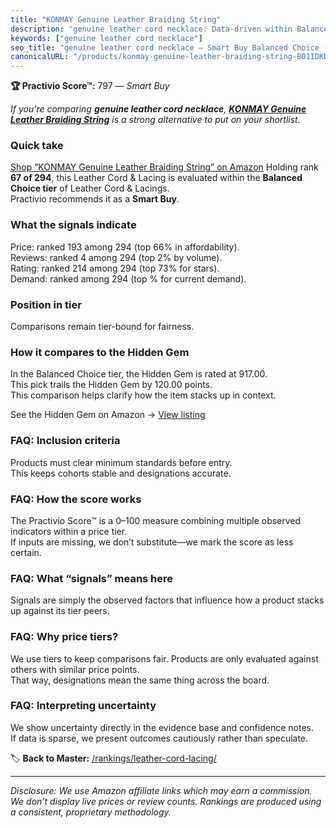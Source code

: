 ```yaml
---
title: "KONMAY Genuine Leather Braiding String"
description: "genuine leather cord necklace: Data-driven within Balanced Choice ranking using the Practivio Score™. Positioned by quality, value, demand, findability, moment…"
keywords: ["genuine leather cord necklace"]
seo_title: "genuine leather cord necklace — Smart Buy Balanced Choice (2025)"
canonicalURL: "/products/konmay-genuine-leather-braiding-string-B01IDKD6CM/"
---
```


**🏆 Practivio Score™:** 797 — _Smart Buy_


*If you're comparing **genuine leather cord necklace**, **[KONMAY Genuine Leather Braiding String](https://www.amazon.com/dp/B01IDKD6CM?tag=practivio-20)** is a strong alternative to put on your shortlist.*
### Quick take
[Shop “KONMAY Genuine Leather Braiding String” on Amazon](https://www.amazon.com/dp/B01IDKD6CM?tag=practivio-20)
Holding rank **67 of 294**, this Leather Cord & Lacing is evaluated within the **Balanced Choice tier** of Leather Cord & Lacings.  
Practivio recommends it as a **Smart Buy**.

### What the signals indicate
Price: ranked 193 among 294 (top 66% in affordability).  
Reviews: ranked 4 among 294 (top 2% by volume).  
Rating: ranked 214 among 294 (top 73% for stars).  
Demand: ranked  among 294 (top % for current demand).

### Position in tier
Comparisons remain tier-bound for fairness.

### How it compares to the Hidden Gem
In the Balanced Choice tier, the Hidden Gem is rated at 917.00.  
This pick trails the Hidden Gem by 120.00 points.  
This comparison helps clarify how the item stacks up in context.  

See the Hidden Gem on Amazon → [View listing](https://www.amazon.com/dp/B07KWRWNR9?tag=practivio-20)

### FAQ: Inclusion criteria
Products must clear minimum standards before entry.  
This keeps cohorts stable and designations accurate.

### FAQ: How the score works
The Practivio Score™ is a 0–100 measure combining multiple observed indicators within a price tier.  
If inputs are missing, we don’t substitute—we mark the score as less certain.

### FAQ: What “signals” means here
Signals are simply the observed factors that influence how a product stacks up against its tier peers.

### FAQ: Why price tiers?
We use tiers to keep comparisons fair. Products are only evaluated against others with similar price points.  
That way, designations mean the same thing across the board.

### FAQ: Interpreting uncertainty
We show uncertainty directly in the evidence base and confidence notes.  
If data is sparse, we present outcomes cautiously rather than speculate.


🏷️ **Back to Master:** [/rankings/leather-cord-lacing/](/rankings/leather-cord-lacing/)

---
_Disclosure: We use Amazon affiliate links which may earn a commission. We don’t display live prices or review counts. Rankings are produced using a consistent, proprietary methodology._

